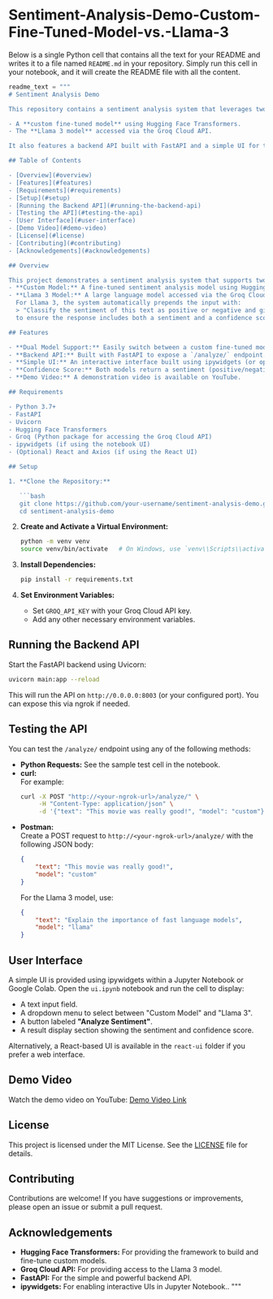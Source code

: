 # Sentiment-Analysis-Demo-Custom-Fine-Tuned-Model-vs.-Llama-3

Below is a single Python cell that contains all the text for your README and writes it to a file named `README.md` in your repository. Simply run this cell in your notebook, and it will create the README file with all the content.

```python
readme_text = """
# Sentiment Analysis Demo

This repository contains a sentiment analysis system that leverages two different models to classify text as either positive or negative. The system includes:

- A **custom fine-tuned model** using Hugging Face Transformers.
- The **Llama 3 model** accessed via the Groq Cloud API.

It also features a backend API built with FastAPI and a simple UI for testing the system.

## Table of Contents

- [Overview](#overview)
- [Features](#features)
- [Requirements](#requirements)
- [Setup](#setup)
- [Running the Backend API](#running-the-backend-api)
- [Testing the API](#testing-the-api)
- [User Interface](#user-interface)
- [Demo Video](#demo-video)
- [License](#license)
- [Contributing](#contributing)
- [Acknowledgements](#acknowledgements)

## Overview

This project demonstrates a sentiment analysis system that supports two modes:
- **Custom Model:** A fine-tuned sentiment analysis model using Hugging Face Transformers.
- **Llama 3 Model:** A large language model accessed via the Groq Cloud API.  
  For Llama 3, the system automatically prepends the input with:
  > "Classify the sentiment of this text as positive or negative and give final sentiment score for this:"  
  to ensure the response includes both a sentiment and a confidence score.

## Features

- **Dual Model Support:** Easily switch between a custom fine-tuned model and the Llama 3 model.
- **Backend API:** Built with FastAPI to expose a `/analyze/` endpoint.
- **Simple UI:** An interactive interface built using ipywidgets (or optionally a React UI) to test the system.
- **Confidence Score:** Both models return a sentiment (positive/negative) along with a confidence score.
- **Demo Video:** A demonstration video is available on YouTube.

## Requirements

- Python 3.7+
- FastAPI
- Uvicorn
- Hugging Face Transformers
- Groq (Python package for accessing the Groq Cloud API)
- ipywidgets (if using the notebook UI)
- (Optional) React and Axios (if using the React UI)

## Setup

1. **Clone the Repository:**

   ```bash
   git clone https://github.com/your-username/sentiment-analysis-demo.git
   cd sentiment-analysis-demo
   ```

2. **Create and Activate a Virtual Environment:**

   ```bash
   python -m venv venv
   source venv/bin/activate   # On Windows, use `venv\\Scripts\\activate`
   ```

3. **Install Dependencies:**

   ```bash
   pip install -r requirements.txt
   ```

4. **Set Environment Variables:**

   - Set `GROQ_API_KEY` with your Groq Cloud API key.
   - Add any other necessary environment variables.

## Running the Backend API

Start the FastAPI backend using Uvicorn:

```bash
uvicorn main:app --reload
```

This will run the API on `http://0.0.0.0:8003` (or your configured port). You can expose this via ngrok if needed.

## Testing the API

You can test the `/analyze/` endpoint using any of the following methods:

- **Python Requests:** See the sample test cell in the notebook.
- **curl:**  
  For example:
  ```bash
  curl -X POST "http://<your-ngrok-url>/analyze/" \
       -H "Content-Type: application/json" \
       -d '{"text": "This movie was really good!", "model": "custom"}'
  ```
- **Postman:**  
  Create a POST request to `http://<your-ngrok-url>/analyze/` with the following JSON body:
  ```json
  {
      "text": "This movie was really good!",
      "model": "custom"
  }
  ```
  For the Llama 3 model, use:
  ```json
  {
      "text": "Explain the importance of fast language models",
      "model": "llama"
  }
  ```

## User Interface

A simple UI is provided using ipywidgets within a Jupyter Notebook or Google Colab. Open the `ui.ipynb` notebook and run the cell to display:
- A text input field.
- A dropdown menu to select between "Custom Model" and "Llama 3".
- A button labeled **"Analyze Sentiment"**.
- A result display section showing the sentiment and confidence score.

Alternatively, a React-based UI is available in the `react-ui` folder if you prefer a web interface.

## Demo Video

Watch the demo video on YouTube: [Demo Video Link](https://youtu.be/HNTzqxRKDBU)

## License

This project is licensed under the MIT License. See the [LICENSE](LICENSE) file for details.

## Contributing

Contributions are welcome! If you have suggestions or improvements, please open an issue or submit a pull request.

## Acknowledgements

- **Hugging Face Transformers:** For providing the framework to build and fine-tune custom models.
- **Groq Cloud API:** For providing access to the Llama 3 model.
- **FastAPI:** For the simple and powerful backend API.
- **ipywidgets:** For enabling interactive UIs in Jupyter Notebook..
"""
